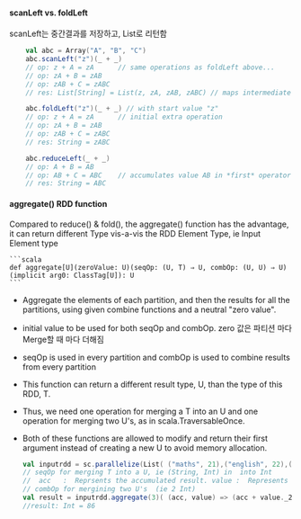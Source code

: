 #### scanLeft vs. foldLeft
scanLeft는 중간결과를 저장하고, List로 리턴함
```scala
    val abc = Array("A", "B", "C")
    abc.scanLeft("z")(_ + _)
    // op: z + A = zA      // same operations as foldLeft above...
    // op: zA + B = zAB
    // op: zAB + C = zABC
    // res: List[String] = List(z, zA, zAB, zABC) // maps intermediate results

    abc.foldLeft("z")(_ + _) // with start value "z"
    // op: z + A = zA      // initial extra operation
    // op: zA + B = zAB
    // op: zAB + C = zABC
    // res: String = zABC

    abc.reduceLeft(_ + _)
    // op: A + B = AB
    // op: AB + C = ABC    // accumulates value AB in *first* operator arg `res`
    // res: String = ABC
```
#### aggregate() RDD function
Compared to reduce() & fold(), the aggregate() function has the advantage, it can return different Type vis-a-vis the RDD Element Type, ie Input Element type

    ```scala
    def aggregate[U](zeroValue: U)(seqOp: (U, T) ⇒ U, combOp: (U, U) ⇒ U)(implicit arg0: ClassTag[U]): U
    ```

* Aggregate the elements of each partition, and then the results for all the partitions, using given combine functions and a neutral "zero value".
* initial value to be used for both seqOp and combOp. zero 값은 파티션 마다 Merge할 때 마다 더해짐
* seqOp is used in every partition and combOp is used to combine results from every partition
* This function can return a different result type, U, than the type of this RDD, T.
* Thus, we need one operation for merging a T into an U and one operation for merging two U's, as in scala.TraversableOnce.
* Both of these functions are allowed to modify and return their first argument instead of creating a new U to avoid memory allocation.

    ```scala
    val inputrdd = sc.parallelize(List( ("maths", 21),("english", 22),("science", 31) ), 3)
    // seqOp for merging T into a U, ie (String, Int) in  into Int
    //  acc   :  Reprsents the accumulated result. value :  Represents the element in 'inputrdd' In our case this of type (String, Int)
    // combOp for mergining two U's  (ie 2 Int)
    val result = inputrdd.aggregate(3)( (acc, value) => (acc + value._2), (acc1, acc2) => (acc1 + acc2))
    //result: Int = 86
     ```